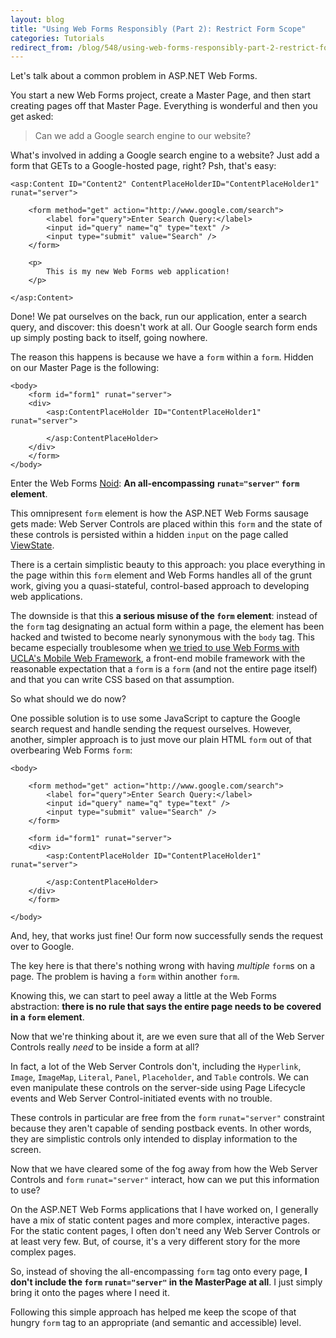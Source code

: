 ```yaml
---
layout: blog
title: "Using Web Forms Responsibly (Part 2): Restrict Form Scope"
categories: Tutorials
redirect_from: /blog/548/using-web-forms-responsibly-part-2-restrict-form-scope
---
```


Let's talk about a common problem in ASP.NET Web Forms.

You start a new Web Forms project, create a Master Page, and then start creating pages off that Master Page. Everything is wonderful and then you get asked:

> Can we add a Google search engine to our website?

What's involved in adding a Google search engine to a website? Just add a form that GETs to a Google-hosted page, right? Psh, that's easy:

```markup
<asp:Content ID="Content2" ContentPlaceHolderID="ContentPlaceHolder1" runat="server">

    <form method="get" action="http://www.google.com/search">
        <label for="query">Enter Search Query:</label>
        <input id="query" name="q" type="text" />
        <input type="submit" value="Search" />
    </form>

    <p>
        This is my new Web Forms web application!
    </p>

</asp:Content>
```

Done! We pat ourselves on the back, run our application, enter a search query, and discover: this doesn't work at all. Our Google search form ends up simply posting back to itself, going nowhere.

The reason this happens is because we have a `form` within a `form`. Hidden on our Master Page is the following:

```markup
<body>
    <form id="form1" runat="server">
    <div>
        <asp:ContentPlaceHolder ID="ContentPlaceHolder1" runat="server">
        
        </asp:ContentPlaceHolder>
    </div>
    </form>
</body>
```

Enter the Web Forms [Noid](http://en.wikipedia.org/wiki/Noid): **An all-encompassing `runat="server"` `form` element**.

This omnipresent `form` element is how the ASP.NET Web Forms sausage gets made: Web Server Controls are placed within this `form` and the state of these controls is persisted within a hidden `input` on the page called [ViewState](http://msdn.microsoft.com/en-us/library/ms972976.aspx#viewstate_topic3).

There is a certain simplistic beauty to this approach: you place everything in the page within this `form` element and Web Forms handles all of the grunt work, giving you a quasi-stateful, control-based approach to developing web applications.

The downside is that this **a serious misuse of the `form` element**: instead of the `form` tag designating an actual form within a page, the element has been hacked and twisted to become nearly synonymous with the `body` tag. This became especially troublesome when [we tried to use Web Forms with UCLA's Mobile Web Framework](https://github.com/loganfranken/MWF-ASP.NET-Web-Forms), a front-end mobile framework with the reasonable expectation that a `form` is a `form` (and not the entire page itself) and that you can write CSS based on that assumption.

So what should we do now?

One possible solution is to use some JavaScript to capture the Google search request and handle sending the request ourselves. However, another, simpler approach is to just move our plain HTML `form` out of that overbearing Web Forms `form`:

```markup
<body>
    
    <form method="get" action="http://www.google.com/search">
        <label for="query">Enter Search Query:</label>
        <input id="query" name="q" type="text" />
        <input type="submit" value="Search" />
    </form>

    <form id="form1" runat="server">
    <div>
        <asp:ContentPlaceHolder ID="ContentPlaceHolder1" runat="server">
        
        </asp:ContentPlaceHolder>
    </div>
    </form>

</body>
```

And, hey, that works just fine! Our form now successfully sends the request over to Google.

The key here is that there's nothing wrong with having _multiple_ `form`s on a page. The problem is having a `form` within another `form`.

Knowing this, we can start to peel away a little at the Web Forms abstraction: **there is no rule that says the entire page needs to be covered in a `form` element**.

Now that we're thinking about it, are we even sure that all of the Web Server Controls really _need_ to be inside a form at all?

In fact, a lot of the Web Server Controls don't, including the `Hyperlink`, `Image`, `ImageMap`, `Literal`, `Panel`, `Placeholder`, and `Table` controls. We can even manipulate these controls on the server-side using Page Lifecycle events and Web Server Control-initiated events with no trouble.

These controls in particular are free from the `form` `runat="server"` constraint because they aren't capable of sending postback events. In other words, they are simplistic controls only intended to display information to the screen.

Now that we have cleared some of the fog away from how the Web Server Controls and `form` `runat="server"` interact, how can we put this information to use?

On the ASP.NET Web Forms applications that I have worked on, I generally have a mix of static content pages and more complex, interactive pages. For the static content pages, I often don't need any Web Server Controls or at least very few. But, of course, it's a very different story for the more complex pages.

So, instead of shoving the all-encompassing `form` tag onto every page, **I don't include the `form` `runat="server"` in the MasterPage at all**. I just simply bring it onto the pages where I need it.

Following this simple approach has helped me keep the scope of that hungry `form` tag to an appropriate (and semantic and accessible) level.
